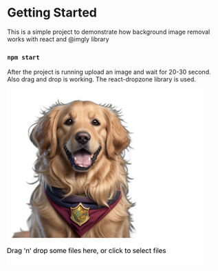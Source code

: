 # Getting Started

This is a simple project to demonstrate how background image removal works with react and @imgly library

### `npm start`

After the project is running upload an image and wait for 20-30 second.
Also drag and drop is working. The react-dropzone library is used.

![img.png](img.png)